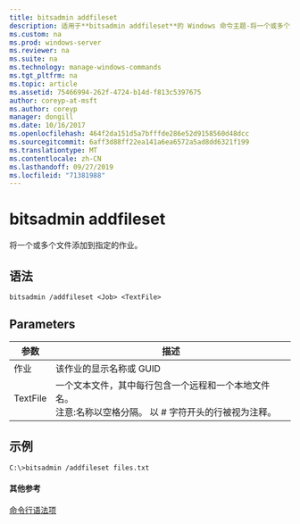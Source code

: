 ```yaml
---
title: bitsadmin addfileset
description: 适用于**bitsadmin addfileset**的 Windows 命令主题-将一个或多个文件添加到指定的作业。
ms.custom: na
ms.prod: windows-server
ms.reviewer: na
ms.suite: na
ms.technology: manage-windows-commands
ms.tgt_pltfrm: na
ms.topic: article
ms.assetid: 75466994-262f-4724-b14d-f813c5397675
author: coreyp-at-msft
ms.author: coreyp
manager: dongill
ms.date: 10/16/2017
ms.openlocfilehash: 464f2da151d5a7bfffde286e52d9158560d48dcc
ms.sourcegitcommit: 6aff3d88ff22ea141a6ea6572a5ad8dd6321f199
ms.translationtype: MT
ms.contentlocale: zh-CN
ms.lasthandoff: 09/27/2019
ms.locfileid: "71381988"
---
```

# <a name="bitsadmin-addfileset"></a>bitsadmin addfileset

将一个或多个文件添加到指定的作业。

## <a name="syntax"></a>语法

```
bitsadmin /addfileset <Job> <TextFile>
```

## <a name="parameters"></a>Parameters

|参数|描述|
|---------|-----------|
|作业|该作业的显示名称或 GUID|
|TextFile|一个文本文件，其中每行包含一个远程和一个本地文件名。</br>注意:名称以空格分隔。 以 # 字符开头的行被视为注释。|

## <a name="BKMK_examples"></a>示例

```
C:\>bitsadmin /addfileset files.txt
```

#### <a name="additional-references"></a>其他参考

[命令行语法项](command-line-syntax-key.md)